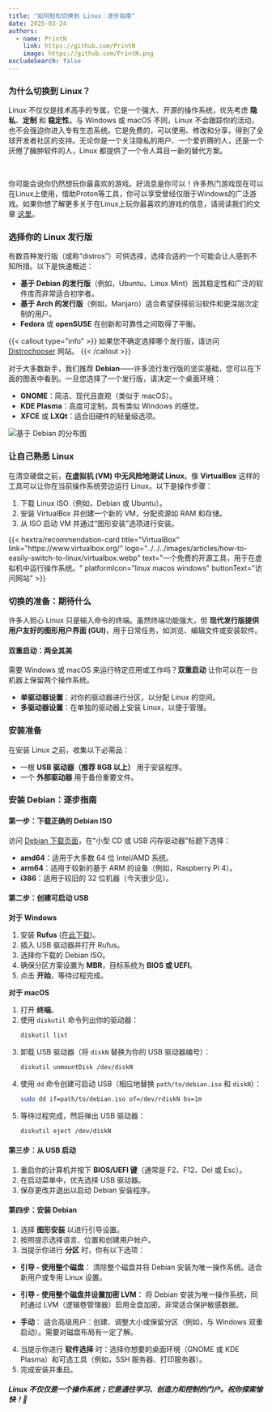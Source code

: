 ```yaml
---
title: "如何轻松切换到 Linux：逐步指南"
date: 2025-03-24
authors:
  - name: PrintN
    link: https://github.com/PrintN
    image: https://github.com/PrintN.png
excludeSearch: false
---
```

### 为什么切换到 Linux？
Linux 不仅仅是技术高手的专属，它是一个强大、开源的操作系统，优先考虑 **隐私**、**定制** 和 **稳定性**。与 Windows 或 macOS 不同，Linux 不会跟踪你的活动，也不会强迫你进入专有生态系统。它是免费的，可以使用、修改和分享，得到了全球开发者社区的支持。无论你是一个关注隐私的用户、一个爱折腾的人，还是一个厌倦了臃肿软件的人，Linux 都提供了一个令人耳目一新的替代方案。

<br>

你可能会说你仍然想玩你最喜欢的游戏。好消息是你可以！许多热门游戏现在可以在Linux上使用，借助Proton等工具，你可以享受曾经仅限于Windows的广泛游戏。如果你想了解更多关于在Linux上玩你最喜欢的游戏的信息，请阅读我们的文章 [这里](/zh-cn/articles/game-on-a-beginners-guide-to-linux-gaming)。

### 选择你的 Linux 发行版
有数百种发行版（或称“distros”）可供选择，选择合适的一个可能会让人感到不知所措。以下是快速概述：
- **基于 Debian 的发行版**（例如，Ubuntu、Linux Mint）因其稳定性和广泛的软件库而非常适合初学者。
- **基于 Arch 的发行版**（例如，Manjaro）适合希望获得前沿软件和更深层次定制的用户。
- **Fedora** 或 **openSUSE** 在创新和可靠性之间取得了平衡。

{{< callout type="info" >}}
  如果您不确定选择哪个发行版，请访问 [Distrochooser](https://distrochooser.de/) 网站。
{{< /callout >}}

对于大多数新手，我们推荐 **Debian**——许多流行发行版的坚实基础，您可以在下面的图表中看到。一旦您选择了一个发行版，请决定一个桌面环境：
- **GNOME**：简洁、现代且直观（类似于 macOS）。
- **KDE Plasma**：高度可定制，具有类似 Windows 的感觉。
- **XFCE** 或 **LXQt**：适合旧硬件的轻量级选项。

![基于 Debian 的分布图](../../../images/articles/how-to-easily-switch-to-linux/distro-chart.webp)

### 让自己熟悉 Linux
在清空硬盘之前，**在虚拟机 (VM) 中无风险地测试 Linux**。像 **VirtualBox** 这样的工具可以让你在当前操作系统旁边运行 Linux。以下是操作步骤：
1. 下载 Linux ISO（例如，Debian 或 Ubuntu）。
2. 安装 VirtualBox 并创建一个新的 VM，分配资源如 RAM 和存储。
3. 从 ISO 启动 VM 并通过“图形安装”选项进行安装。

<div class="recommendations">
  <div class="grid">
    {{< hextra/recommendation-card title="VirtualBox" link="https://www.virtualbox.org/" logo="../../../images/articles/how-to-easily-switch-to-linux/virtualbox.webp" text="一个免费的开源工具，用于在虚拟机中运行操作系统。" platformIcon="linux macos windows" buttonText="访问网站" >}}
  </div>
</div>

### 切换的准备：期待什么
许多人担心 Linux 只是输入命令的终端。虽然终端功能强大，但 **现代发行版提供用户友好的图形用户界面 (GUI)**，用于日常任务，如浏览、编辑文件或安装软件。

#### 双重启动：两全其美
需要 Windows 或 macOS 来运行特定应用或工作吗？**双重启动** 让你可以在一台机器上保留两个操作系统。
- **单驱动器设置**：对你的驱动器进行分区，以分配 Linux 的空间。
- **多驱动器设置**：在单独的驱动器上安装 Linux，以便于管理。

### 安装准备
在安装 Linux 之前，收集以下必需品：
- 一根 **USB 驱动器（推荐 8GB 以上）** 用于安装程序。
- 一个 **外部驱动器** 用于备份重要文件。

### 安装 Debian：逐步指南
#### 第一步：下载正确的 Debian ISO
访问 [Debian 下载页面](https://www.debian.org/distrib/netinst)，在“小型 CD 或 USB 闪存驱动器”标题下选择：
- **amd64**：适用于大多数 64 位 Intel/AMD 系统。
- **arm64**：适用于较新的基于 ARM 的设备（例如，Raspberry Pi 4）。
- **i386**：适用于较旧的 32 位机器（今天很少见）。

#### 第二步：创建可启动 USB
**对于 Windows**
1. 安装 **Rufus** ([在此下载](https://rufus.ie))。
2. 插入 USB 驱动器并打开 Rufus。
3. 选择你下载的 Debian ISO。
4. 确保分区方案设置为 **MBR**，目标系统为 **BIOS 或 UEFI**。
5. 点击 **开始**，等待过程完成。

**对于 macOS**
1. 打开 **终端**。
2. 使用 `diskutil` 命令列出你的驱动器：
   ```bash
   diskutil list
   ```
3. 卸载 USB 驱动器（将 `diskN` 替换为你的 USB 驱动器编号）：
   ```bash
   diskutil unmountDisk /dev/diskN
   ```
4. 使用 `dd` 命令创建可启动 USB（相应地替换 `path/to/debian.iso` 和 `diskN`）：
   ```bash
   sudo dd if=path/to/debian.iso of=/dev/rdiskN bs=1m
   ```
5. 等待过程完成，然后弹出 USB 驱动器：
   ```bash
   diskutil eject /dev/diskN
   ```

#### 第三步：从 USB 启动
1. 重启你的计算机并按下 **BIOS/UEFI 键**（通常是 F2、F12、Del 或 Esc）。
2. 在启动菜单中，优先选择 USB 驱动器。
3. 保存更改并退出以启动 Debian 安装程序。

#### 第四步：安装 Debian
1. 选择 **图形安装** 以进行引导设置。
2. 按照提示选择语言、位置和创建用户帐户。
3. 当提示你进行 **分区** 时，你有以下选项：
- **引导 - 使用整个磁盘**：
  清除整个磁盘并将 Debian 安装为唯一操作系统。适合新用户或专用 Linux 设置。

- **引导 - 使用整个磁盘并设置加密 LVM**：
  将 Debian 安装为唯一操作系统，同时通过 LVM（逻辑卷管理器）启用全盘加密。非常适合保护敏感数据。

- **手动**：
  适合高级用户：创建、调整大小或保留分区（例如，与 Windows 双重启动）。需要对磁盘布局有一定了解。
4. 当提示你进行 **软件选择** 时：选择你想要的桌面环境（GNOME 或 KDE Plasma）和可选工具（例如，SSH 服务器、打印服务器）。
5. 完成安装并重启。

##### Linux 不仅仅是一个操作系统；它是通往学习、创造力和控制的门户。祝你探索愉快！🐧